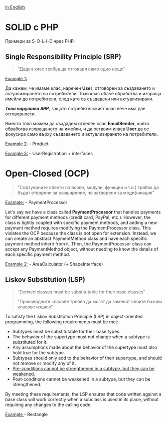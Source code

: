 
[in English](README.md)

# SOLID с PHP
Примери за  S-O-L-I-D чрез PHP.

## Single Responsibility Principle (SRP)

> "Даден клас трябва да отговаря само едно нещо"

[Example 1:](srp/SRP_01.php)

Да кажем, че имаме клас, наречен **User**, отговорен за създаването и актуализирането на потребители. Този клас обаче обработва и изпраща имейли до потребители, след като са създадени или актуализирани. 

_**Това нарушава SRP**_, защото потребителският клас вече има две отговорности. 

Вместо това можем да създадем отделен клас **EmailSender**, който обработва изпращането на имейли, и да оставим класа **User** да се фокусира само върху създаването и актуализирането на потребители.

[Example 2:](srp/SRP_02.php) - Product

[Example 3:](srp/SRP_03.php) - UserRegistration + interfaces


# Open-Closed (OCP)

> "Софтуерните обекти (класове, модули, функции и т.н.) трябва да бъдат отворени за разширение, но затворени за модификация"


[Example:](ocp/ocp.php) - PaymentProcessor

Let's say we have a class called **PaymentProcessor** that handles payments for different payment methods (credit card, PayPal, etc.). However, the class is tightly coupled with specific payment methods, and adding a new payment method requires modifying the PaymentProcessor class. This violates the OCP because the class is not open for extension. Instead, we can create an abstract PaymentMethod class and have each specific payment method inherit from it. Then, the PaymentProcessor class can accept any PaymentMethod object, without needing to know the details of each specific payment method.

[Example 2:](ocp/ocp_2.php) - AreaCalculator (+ ShapeInterface)

## Liskov Substitution (LSP)
> “Derived classes must be substitutable for their base classes”
>
> "Производните класове трябва да могат да заменят своите базови класове изцяло"

To satisfy the Liskov Substitution Principle (LSP) in object-oriented programming, the following requirements must be met:

* Subtypes must be substitutable for their base types.
* The behavior of the supertype must not change when a subtype is substituted for it.
* Any assumptions made about the behavior of the supertype must also hold true for the subtype.
* Subtypes should only add to the behavior of their supertype, and should not remove or modify any of it.
* [Pre-conditions cannot be strengthened in a subtype, but they can be weakened.](lsp/lsp_pre-conditions.php)
* Post-conditions cannot be weakened in a subtype, but they can be strengthened.

By meeting these requirements, the LSP ensures that code written against a base class will work correctly when a subclass is used in its place, without requiring any changes to the calling code.

[Example ](lsp/lsp.php) - Rectangle